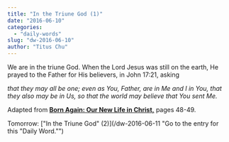 ```yaml
---
title: "In the Triune God (1)"
date: "2016-06-10"
categories: 
  - "daily-words"
slug: "dw-2016-06-10"
author: "Titus Chu"
---
```


We are in the triune God. When the Lord Jesus was still on the earth, He prayed to the Father for His believers, in John 17:21, asking

_that they may all be one; even as You, Father, are in Me and I in You, that they also may be in Us, so that the world may believe that You sent Me._

Adapted from __[Born Again: Our New Life in Christ,](/book-born-again/ "Go to the listing for this book.")__ pages 48-49.

Tomorrow: ["In the Triune God" (2)](/dw-2016-06-11 "Go to the entry for this "Daily Word."")

